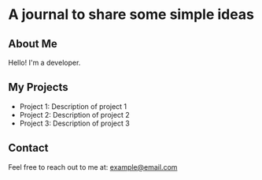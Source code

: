 # A journal to share some simple ideas

## About Me

Hello! I'm a developer.

## My Projects

- Project 1: Description of project 1
- Project 2: Description of project 2
- Project 3: Description of project 3

## Contact

Feel free to reach out to me at: [example@email.com](mailto:example@email.com)
